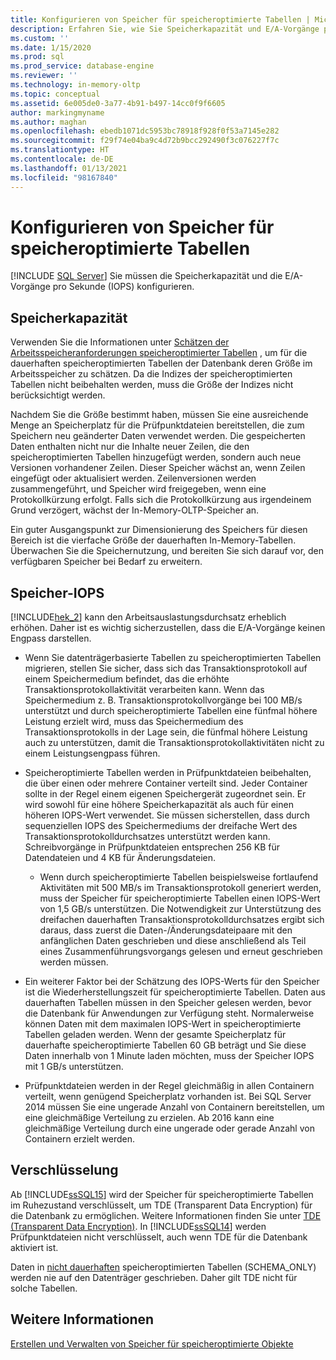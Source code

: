 ```yaml
---
title: Konfigurieren von Speicher für speicheroptimierte Tabellen | Microsoft Dokumentation
description: Erfahren Sie, wie Sie Speicherkapazität und E/A-Vorgänge pro Sekunde (IOPS) für speicheroptimierte Tabellen in SQL Server konfigurieren.
ms.custom: ''
ms.date: 1/15/2020
ms.prod: sql
ms.prod_service: database-engine
ms.reviewer: ''
ms.technology: in-memory-oltp
ms.topic: conceptual
ms.assetid: 6e005de0-3a77-4b91-b497-14cc0f9f6605
author: markingmyname
ms.author: maghan
ms.openlocfilehash: ebedb1071dc5953bc78918f928f0f53a7145e282
ms.sourcegitcommit: f29f74e04ba9c4d72b9bcc292490f3c076227f7c
ms.translationtype: HT
ms.contentlocale: de-DE
ms.lasthandoff: 01/13/2021
ms.locfileid: "98167840"
---
```

# <a name="configuring-storage-for-memory-optimized-tables"></a>Konfigurieren von Speicher für speicheroptimierte Tabellen
 [!INCLUDE [SQL Server](../../includes/applies-to-version/sqlserver.md)]
  Sie müssen die Speicherkapazität und die E/A-Vorgänge pro Sekunde (IOPS) konfigurieren.  
  
## <a name="storage-capacity"></a>Speicherkapazität  

Verwenden Sie die Informationen unter [Schätzen der Arbeitsspeicheranforderungen speicheroptimierter Tabellen](../../relational-databases/in-memory-oltp/estimate-memory-requirements-for-memory-optimized-tables.md) , um für die dauerhaften speicheroptimierten Tabellen der Datenbank deren Größe im Arbeitsspeicher zu schätzen. Da die Indizes der speicheroptimierten Tabellen nicht beibehalten werden, muss die Größe der Indizes nicht berücksichtigt werden. 
 
Nachdem Sie die Größe bestimmt haben, müssen Sie eine ausreichende Menge an Speicherplatz für die Prüfpunktdateien bereitstellen, die zum Speichern neu geänderter Daten verwendet werden. Die gespeicherten Daten enthalten nicht nur die Inhalte neuer Zeilen, die den speicheroptimierten Tabellen hinzugefügt werden, sondern auch neue Versionen vorhandener Zeilen. Dieser Speicher wächst an, wenn Zeilen eingefügt oder aktualisiert werden. Zeilenversionen werden zusammengeführt, und Speicher wird freigegeben, wenn eine Protokollkürzung erfolgt. Falls sich die Protokollkürzung aus irgendeinem Grund verzögert, wächst der In-Memory-OLTP-Speicher an.

Ein guter Ausgangspunkt zur Dimensionierung des Speichers für diesen Bereich ist die vierfache Größe der dauerhaften In-Memory-Tabellen. Überwachen Sie die Speichernutzung, und bereiten Sie sich darauf vor, den verfügbaren Speicher bei Bedarf zu erweitern.
  
## <a name="storage-iops"></a>Speicher-IOPS  
 [!INCLUDE[hek_2](../../includes/hek-2-md.md)] kann den Arbeitsauslastungsdurchsatz erheblich erhöhen. Daher ist es wichtig sicherzustellen, dass die E/A-Vorgänge keinen Engpass darstellen.  
  
-   Wenn Sie datenträgerbasierte Tabellen zu speicheroptimierten Tabellen migrieren, stellen Sie sicher, dass sich das Transaktionsprotokoll auf einem Speichermedium befindet, das die erhöhte Transaktionsprotokollaktivität verarbeiten kann. Wenn das Speichermedium z. B. Transaktionsprotokollvorgänge bei 100 MB/s unterstützt und durch speicheroptimierte Tabellen eine fünfmal höhere Leistung erzielt wird, muss das Speichermedium des Transaktionsprotokolls in der Lage sein, die fünfmal höhere Leistung auch zu unterstützen, damit die Transaktionsprotokollaktivitäten nicht zu einem Leistungsengpass führen.  
  
-   Speicheroptimierte Tabellen werden in Prüfpunktdateien beibehalten, die über einen oder mehrere Container verteilt sind. Jeder Container sollte in der Regel einem eigenen Speichergerät zugeordnet sein. Er wird sowohl für eine höhere Speicherkapazität als auch für einen höheren IOPS-Wert verwendet. Sie müssen sicherstellen, dass durch sequenziellen IOPS des Speichermediums der dreifache Wert des Transaktionsprotokolldurchsatzes unterstützt werden kann. Schreibvorgänge in Prüfpunktdateien entsprechen 256 KB für Datendateien und 4 KB für Änderungsdateien.
  
     - Wenn durch speicheroptimierte Tabellen beispielsweise fortlaufend Aktivitäten mit 500 MB/s im Transaktionsprotokoll generiert werden, muss der Speicher für speicheroptimierte Tabellen einen IOPS-Wert von 1,5 GB/s unterstützen. Die Notwendigkeit zur Unterstützung des dreifachen dauerhaften Transaktionsprotokolldurchsatzes ergibt sich daraus, dass zuerst die Daten-/Änderungsdateipaare mit den anfänglichen Daten geschrieben und diese anschließend als Teil eines Zusammenführungsvorgangs gelesen und erneut geschrieben werden müssen.  
  
- Ein weiterer Faktor bei der Schätzung des IOPS-Werts für den Speicher ist die Wiederherstellungszeit für speicheroptimierte Tabellen. Daten aus dauerhaften Tabellen müssen in den Speicher gelesen werden, bevor die Datenbank für Anwendungen zur Verfügung steht. Normalerweise können Daten mit dem maximalen IOPS-Wert in speicheroptimierte Tabellen geladen werden. Wenn der gesamte Speicherplatz für dauerhafte speicheroptimierte Tabellen 60 GB beträgt und Sie diese Daten innerhalb von 1 Minute laden möchten, muss der Speicher IOPS mit 1 GB/s unterstützen.  
  
-   Prüfpunktdateien werden in der Regel gleichmäßig in allen Containern verteilt, wenn genügend Speicherplatz vorhanden ist. Bei SQL Server 2014 müssen Sie eine ungerade Anzahl von Containern bereitstellen, um eine gleichmäßige Verteilung zu erzielen. Ab 2016 kann eine gleichmäßige Verteilung durch eine ungerade oder gerade Anzahl von Containern erzielt werden.
  
## <a name="encryption"></a>Verschlüsselung  
 Ab [!INCLUDE[ssSQL15](../../includes/sssql16-md.md)] wird der Speicher für speicheroptimierte Tabellen im Ruhezustand verschlüsselt, um TDE (Transparent Data Encryption) für die Datenbank zu ermöglichen. Weitere Informationen finden Sie unter [TDE (Transparent Data Encryption)](../../relational-databases/security/encryption/transparent-data-encryption.md). In [!INCLUDE[ssSQL14](../../includes/sssql14-md.md)] werden Prüfpunktdateien nicht verschlüsselt, auch wenn TDE für die Datenbank aktiviert ist.

 Daten in [nicht dauerhaften](../../relational-databases/in-memory-oltp/defining-durability-for-memory-optimized-objects.md) speicheroptimierten Tabellen (SCHEMA_ONLY) werden nie auf den Datenträger geschrieben. Daher gilt TDE nicht für solche Tabellen.
  
## <a name="see-also"></a>Weitere Informationen  
 [Erstellen und Verwalten von Speicher für speicheroptimierte Objekte](../../relational-databases/in-memory-oltp/creating-and-managing-storage-for-memory-optimized-objects.md)  
  
  
